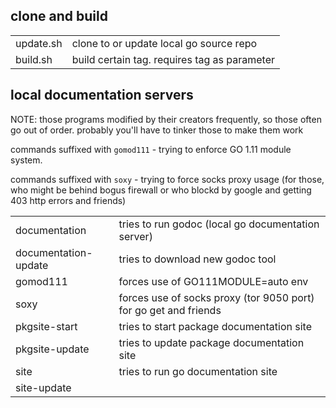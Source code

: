
## clone and build

<table>
<tr>
<td>
update.sh
</td>
<td>
clone to or update local  go source repo
</td>
</tr>
<tr>
<td>
build.sh
</td>
<td>
build certain tag. requires tag as parameter
</td>
</tr>
</table>

## local documentation servers

NOTE: those programs modified by their creators frequently, so 
those often go out of order. probably you'll have to tinker those to make
them work

commands suffixed with `gomod111` - trying to enforce GO 1.11 module system.

commands suffixed with `soxy` - trying to force socks proxy usage 
(for those, who might be behind bogus firewall or who blockd by google and getting 403 http errors and friends)

<table>
<tr>
<td>
documentation
</td>
<td>
tries to run godoc (local go documentation server)
</td>
</tr>
<tr>
<td>
documentation-update
</td>
<td>
tries to download new godoc tool
</td>
</tr>
<tr>
<td>
gomod111
</td>
<td>
forces use of GO111MODULE=auto env
</td>
</tr>
<tr>
<td>
soxy
</td>
<td>
forces use of socks proxy (tor 9050 port) for go get and friends
</td>
</tr>
<tr>
<td>
pkgsite-start
</td>
<td>
tries to start package documentation site
</td>
</tr>
<tr>
<td>
pkgsite-update
</td>
<td>
tries to update package documentation site
</td>
</tr>
<tr>
<td>
site
</td>
<td>
tries to run go documentation site
</td>
</tr>
<tr>
<td>
site-update
</td>
<td>
</td>
</tr>
</table>
